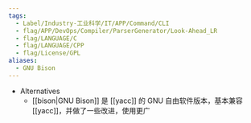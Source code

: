 ```yaml
---
tags:
  - Label/Industry-工业科学/IT/APP/Command/CLI
  - flag/APP/DevOps/Compiler/ParserGenerator/Look-Ahead_LR
  - flag/LANGUAGE/C
  - flag/LANGUAGE/CPP
  - flag/License/GPL
aliases:
  - GNU Bison
---
```


- Alternatives
    - [[bison|GNU Bison]] 是 [[yacc]] 的 GNU 自由软件版本，基本兼容 [[yacc]]，并做了一些改进，使用更广
